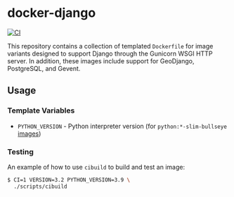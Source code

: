 # docker-django

[![CI](https://github.com/azavea/docker-django/workflows/CI/badge.svg?branch=master)](https://github.com/azavea/docker-django/actions?query=workflow%3ACI)

This repository contains a collection of templated `Dockerfile` for image variants designed to support Django through the Gunicorn WSGI HTTP server. In addition, these images include support for GeoDjango, PostgreSQL, and Gevent.

## Usage

### Template Variables

- `PYTHON_VERSION` - Python interpreter version (for `python:*-slim-bullseye` [images](https://hub.docker.com/_/python/))

### Testing

An example of how to use `cibuild` to build and test an image:

```bash
$ CI=1 VERSION=3.2 PYTHON_VERSION=3.9 \
  ./scripts/cibuild
```
